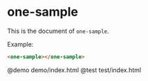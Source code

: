 one-sample
============

This is the document of `one-sample`.

Example:
```html
<one-sample></one-sample>
```

@demo demo/index.html
@test test/index.html
